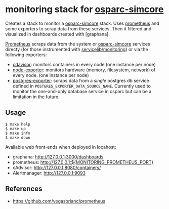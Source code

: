 # monitoring stack for [osparc-simcore]

Creates a stack to monitor a [osparc-simcore] stack. Uses [prometheus](prometheus/README.md) and some exporters to scrap data from these services. Then it filtered and visualized in dashboards created with [graphana].

[Prometheus](prometheus/README.md) scraps data from the system or [osparc-simcore] services directy (for those instrumented with [servicelib/monitoring](https://github.com/ITISFoundation/osparc-simcore/blob/master/packages/service-library/src/servicelib/monitoring.py)) or via the following exporters:
  - [cdavisor](cadvisor/README.md): monitors containers in every node (one instance per node)
  - [node-exporter](node-exporter/README.md): monitors hardware (memory, filesystem, network) of every node. (one instance per node)
  - [postgres-exporter](postgres-exporter/README.md): scraps data from a *single* postgres db service defined in ``POSTGRES_EXPORTER_DATA_SOURCE_NAME``. Currently used to monitor the one-and-only database service in osparc but can be a limitation in the future.


## Usage

    $ make help
    $ make up
    $ make info
    $ make down

Available web front-ends when deployed in locahost:

- graphana: http://127.0.0.1:3000/dashboards
- prometheus: http://127.0.0.1:${MONITORING_PROMETHEUS_PORT}
- cAdvisor: http://127.0.0.1:8080/containers/
- Alertmanager: http://127.0.0.1:9093


## References

- https://github.com/vegasbrianc/prometheus





<!-- References below (keep alphabetical) -->
[grafana]:https://grafana.com
[osparc-simcore]:https://github.com/ITISFoundation/osparc-simcore
[PromQL]:https://prometheus.io/docs/prometheus/latest/querying/basics
